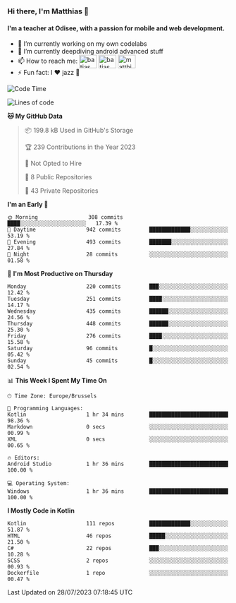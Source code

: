 ### Hi there, I'm Matthias 👋

#### I'm a teacher at Odisee, with a passion for mobile and web development.

- 🔭 I’m currently working on my own codelabs
- 🌱 I’m currently deepdiving android advanced stuff
- 📫 How to reach me: <a href="https://dev.to/batjas" target="_blank"><img align="center" src="https://raw.githubusercontent.com/rahuldkjain/github-profile-readme-generator/master/src/images/icons/Social/devto.svg" alt="batjas" height="30" width="40" /></a>
<a href="https://twitter.com/batjas" target="_blank"><img align="center" src="https://raw.githubusercontent.com/rahuldkjain/github-profile-readme-generator/master/src/images/icons/Social/twitter.svg" alt="batjas" height="30" width="40" /></a>
<a href="https://linkedin.com/in/matthiasdruwé" target="_blank"><img align="center" src="https://raw.githubusercontent.com/rahuldkjain/github-profile-readme-generator/master/src/images/icons/Social/linked-in-alt.svg" alt="matthiasdruwé" height="30" width="40" /></a>
- ⚡ Fun fact: I ❤ jazz 🎷


<!--START_SECTION:waka-->
![Code Time](http://img.shields.io/badge/Code%20Time-826%20hrs%2032%20mins-blue)

![Lines of code](https://img.shields.io/badge/From%20Hello%20World%20I%27ve%20Written-1.9%20million%20lines%20of%20code-blue)

**🐱 My GitHub Data** 

> 📦 199.8 kB Used in GitHub's Storage 
 > 
> 🏆 239 Contributions in the Year 2023
 > 
> 🚫 Not Opted to Hire
 > 
> 📜 8 Public Repositories 
 > 
> 🔑 43 Private Repositories 
 > 
**I'm an Early 🐤** 

```text
🌞 Morning                308 commits         ████░░░░░░░░░░░░░░░░░░░░░   17.39 % 
🌆 Daytime                942 commits         █████████████░░░░░░░░░░░░   53.19 % 
🌃 Evening                493 commits         ███████░░░░░░░░░░░░░░░░░░   27.84 % 
🌙 Night                  28 commits          ░░░░░░░░░░░░░░░░░░░░░░░░░   01.58 % 
```
📅 **I'm Most Productive on Thursday** 

```text
Monday                   220 commits         ███░░░░░░░░░░░░░░░░░░░░░░   12.42 % 
Tuesday                  251 commits         ████░░░░░░░░░░░░░░░░░░░░░   14.17 % 
Wednesday                435 commits         ██████░░░░░░░░░░░░░░░░░░░   24.56 % 
Thursday                 448 commits         ██████░░░░░░░░░░░░░░░░░░░   25.30 % 
Friday                   276 commits         ████░░░░░░░░░░░░░░░░░░░░░   15.58 % 
Saturday                 96 commits          █░░░░░░░░░░░░░░░░░░░░░░░░   05.42 % 
Sunday                   45 commits          █░░░░░░░░░░░░░░░░░░░░░░░░   02.54 % 
```


📊 **This Week I Spent My Time On** 

```text
🕑︎ Time Zone: Europe/Brussels

💬 Programming Languages: 
Kotlin                   1 hr 34 mins        █████████████████████████   98.36 % 
Markdown                 0 secs              ░░░░░░░░░░░░░░░░░░░░░░░░░   00.99 % 
XML                      0 secs              ░░░░░░░░░░░░░░░░░░░░░░░░░   00.65 % 

🔥 Editors: 
Android Studio           1 hr 36 mins        █████████████████████████   100.00 % 

💻 Operating System: 
Windows                  1 hr 36 mins        █████████████████████████   100.00 % 
```

**I Mostly Code in Kotlin** 

```text
Kotlin                   111 repos           █████████████░░░░░░░░░░░░   51.87 % 
HTML                     46 repos            █████░░░░░░░░░░░░░░░░░░░░   21.50 % 
C#                       22 repos            ███░░░░░░░░░░░░░░░░░░░░░░   10.28 % 
SCSS                     2 repos             ░░░░░░░░░░░░░░░░░░░░░░░░░   00.93 % 
Dockerfile               1 repo              ░░░░░░░░░░░░░░░░░░░░░░░░░   00.47 % 
```




 Last Updated on 28/07/2023 07:18:45 UTC
<!--END_SECTION:waka-->
